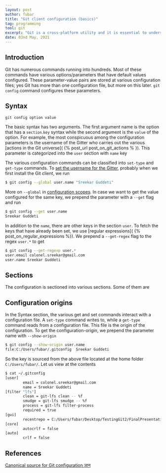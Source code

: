 ```yaml
---
layout: post
author: fubar
title: "Git client configuration (basics)"
tag: programming
tool: git
excerpt: "Git is a cross-platform utility and it is essential to understand the way it is configured. In certain circumstances, it is required to modify the configuration to suit the needs. We will discuss one such circumstance when we need to carry cross platform development on both native Windows and virtual Windows Subsystem for Linux (WSL) GNU/Linux distribution."
date: 03nd May, 2021
---
```


## Introduction

Git has numerous commands running into hundreds. Most of these commands have various options/parameters that have default values configured. These parameter-value pairs are stored at various configuration files; yes Git has more than one configuration file, but more on this later. `git config` command configures these parameters.

## Syntax

```bash
git config option value
```

The basic syntax has two arguments. The first argument name is the option that has a `section`.`key` syntax while the second argument is the `value` of the option. For example, the most conspicuous among the configuration parameters is the username of the Gitter who carries out the various [actions in the Git universe]( {% post_url post_on_git_actions % }). This parameter is categorized into the `user` section with `name` key

The various configuration commands can be classified into `set-type` and `get-type` commands. To [set the username for the Gitter](https://git-scm.com/book/en/v2/Getting-Started-First-Time-Git-Setup), probably when we first install the Git client, we run

```bash
$ git config --global user.name "Sreekar Guddeti"
```

More on `--global` in [configuration scopes](#configuration-scopes). In case we want to get the value configured for the same key, we prepend the parameter with a `--get` flag and run

```bash
$ git config --get user.name
Sreekar Guddeti
```

In addition to the `name`, there are other keys in the section `user`. To fetch the keys that have already been set, we use [regular expressions]( {% post_on_regular_expressions %}). We prepend a `--get-regex` flag to the regex `user.*` to get

```bash
$ git config --get-regexp user.*
user.email colonel.sreekar@gmail.com
user.name Sreekar Guddeti
```

## Sections

The configuration is sectioned into various sections. Some of them are



## Configuration origins

In the Syntax section, the various get and set commands interact with a configuration file. A `set-type` command writes to, while a `get-type` command reads from a configuration file. This file is the origin of the configuration. To get the configuration-origin, we prepend the parameter name with `--show-origin`

```bash
$ git config --show-origin user.name
file:C:/Users/fubar/.gitconfig  Sreekar Guddeti
```

So the key is sourced from the above file located at the home folder `C:/Users/fubar/`. Let us view at the contents

```bash
$ cat ~/.gitconfig
[user]
        email = colonel.sreekar@gmail.com
        name = Sreekar Guddeti
[filter "lfs"]
        clean = git-lfs clean -- %f
        smudge = git-lfs smudge -- %f
        process = git-lfs filter-process
        required = true
[gui]
        recentrepo = C:/Users/fubar/Desktop/TestingGit2/FinalPresentation
[core]
        autocrlf = false
[auto]
        crlf = false
```

## References

[Canonical source for Git configuration ञान](https://git-scm.com/book/en/v2/Customizing-Git-Git-Configuration#_git_config)

